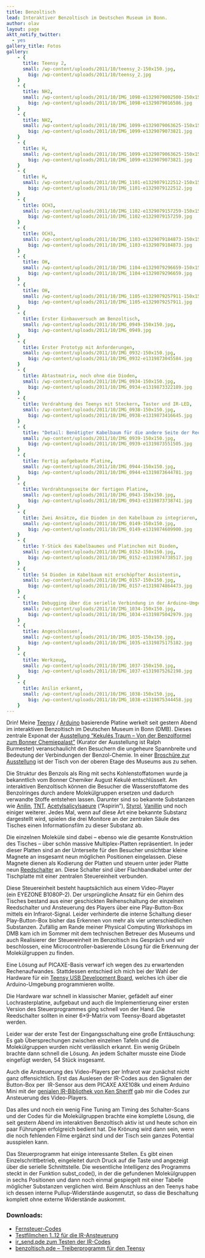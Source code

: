 ```yaml
---
title: Benzoltisch
lead: Interaktiver Benzoltisch im Deutschen Museum in Bonn.
author: olav
layout: page
aktt_notify_twitter:
  - yes
gallery_title: Fotos
gallery:
    - {
      title: Teensy 2,
      small: /wp-content/uploads/2011/10/teensy_2-150x150.jpg,
        big: /wp-content/uploads/2011/10/teensy_2.jpg
    }
    - {
      title: NH2,
      small: /wp-content/uploads/2011/10/IMG_1098-e1329079002500-150x150.jpg,
        big: /wp-content/uploads/2011/10/IMG_1098-e1329079016586.jpg
    }
    - {
      title: NH2,
      small: /wp-content/uploads/2011/10/IMG_1099-e1329079063625-150x150.jpg,
        big: /wp-content/uploads/2011/10/IMG_1099-e1329079073821.jpg
    }
    - {
      title: H,
      small: /wp-content/uploads/2011/10/IMG_1099-e1329079063625-150x150.jpg,
        big: /wp-content/uploads/2011/10/IMG_1099-e1329079073821.jpg
    }
    - {
      title: H,
      small: /wp-content/uploads/2011/10/IMG_1101-e1329079122512-150x150.jpg,
        big: /wp-content/uploads/2011/10/IMG_1101-e1329079122512.jpg
    }
    - {
      title: OCH3,
      small: /wp-content/uploads/2011/10/IMG_1102-e1329079157259-150x150.jpg,
        big: /wp-content/uploads/2011/10/IMG_1102-e1329079157259.jpg
    }
    - {
      title: OCH3,
      small: /wp-content/uploads/2011/10/IMG_1103-e1329079184873-150x150.jpg,
        big: /wp-content/uploads/2011/10/IMG_1103-e1329079184873.jpg
    }
    - {
      title: OH,
      small: /wp-content/uploads/2011/10/IMG_1104-e1329079296659-150x150.jpg,
        big: /wp-content/uploads/2011/10/IMG_1104-e1329079296659.jpg
    }
    - {
      title: OH,
      small: /wp-content/uploads/2011/10/IMG_1105-e1329079257911-150x150.jpg,
        big: /wp-content/uploads/2011/10/IMG_1105-e1329079257911.jpg
    }
    - {
      title: Erster Einbauversuch am Benzoltisch,
      small: /wp-content/uploads/2011/10/IMG_0949-150x150.jpg,
        big: /wp-content/uploads/2011/10/IMG_0949.jpg
    }
    - {
      title: Erster Prototyp mit Anforderungen,
      small: /wp-content/uploads/2011/10/IMG_0932-150x150.jpg,
        big: /wp-content/uploads/2011/10/IMG_0932-e1319873045584.jpg
    }
    - {
      title: Abtastmatrix, noch ohne die Dioden,
      small: /wp-content/uploads/2011/10/IMG_0934-150x150.jpg,
        big: /wp-content/uploads/2011/10/IMG_0934-e1319873322189.jpg
    }
    - {
      title: Verdrahtung des Teenys mit Steckern, Taster und IR-LED,
      small: /wp-content/uploads/2011/10/IMG_0938-150x150.jpg,
        big: /wp-content/uploads/2011/10/IMG_0938-e1319873416645.jpg
    }
    - {
      title: "Detail: Benötigter Kabelbaum für die andere Seite der Reedschalter",
      small: /wp-content/uploads/2011/10/IMG_0939-150x150.jpg,
        big: /wp-content/uploads/2011/10/IMG_0939-e1319873551505.jpg
    }
    - {
      title: Fertig aufgebaute Platine,
      small: /wp-content/uploads/2011/10/IMG_0944-150x150.jpg,
        big: /wp-content/uploads/2011/10/IMG_0944-e1319873644781.jpg
    }
    - {
      title: Verdrahtungsseite der fertigen Platine,
      small: /wp-content/uploads/2011/10/IMG_0943-150x150.jpg,
        big: /wp-content/uploads/2011/10/IMG_0943-e1319873738741.jpg
    }
    - {
      title: Zwei Ansätze, die Dioden in den Kabelbaum zu integrieren,
      small: /wp-content/uploads/2011/10/IMG_0149-150x150.jpg,
        big: /wp-content/uploads/2011/10/IMG_0149-e1319874609900.jpg
    }
    - {
      title: Y-Stück des Kabelbaumes und Platinchen mit Dioden,
      small: /wp-content/uploads/2011/10/IMG_0152-150x150.jpg,
        big: /wp-content/uploads/2011/10/IMG_0152-e1319874738517.jpg
    }
    - {
      title: 54 Dioden im Kabelbaum mit erschöpfter Assistentin,
      small: /wp-content/uploads/2011/10/IMG_0157-150x150.jpg,
        big: /wp-content/uploads/2011/10/IMG_0157-e1319874864473.jpg
    }
    - {
      title: Debugging über die serielle Verbindung in der Arduino-Umgebung mit Teenys-Loader,
      small: /wp-content/uploads/2011/10/IMG_1034-150x150.jpg,
        big: /wp-content/uploads/2011/10/IMG_1034-e1319875042979.jpg
    }
    - {
      title: Angeschlossen!,
      small: /wp-content/uploads/2011/10/IMG_1035-150x150.jpg,
        big: /wp-content/uploads/2011/10/IMG_1035-e1319875175182.jpg
    }
    - {
      title: Werkzeug,
      small: /wp-content/uploads/2011/10/IMG_1037-150x150.jpg,
        big: /wp-content/uploads/2011/10/IMG_1037-e1319875262198.jpg
    }
    - {
      title: Anilin erkannt,
      small: /wp-content/uploads/2011/10/IMG_1038-150x150.jpg,
        big: /wp-content/uploads/2011/10/IMG_1038-e1319875344458.jpg
    }
---
```

Drin! Meine [Teensy][1] / [Arduino][2] basierende Platine werkelt seit gestern Abend im interaktiven Benzoltisch im Deutschen Museum in Bonn (DMB). Dieses zentrale Exponat der [Ausstellung &#8220;Kekulés Traum – Von der Benzolformel zum Bonner Chemiepalast&#8221;][3] (Kurator der Ausstellung ist Ralph Burmester) veranschaulicht den Besuchern die ungeheure Spannbreite und Bedeutung der Verbindungen der Benzol-Chemie. In einer [Broschüre zur Ausstellung][4] ist der Tisch von der oberen Etage des Museums aus zu sehen.

Die Struktur des Benzols als Ring mit sechs Kohlenstoffatomen wurde ja bekanntlich vom Bonner Chemiker August Kekulé entschlüsselt. Am interaktiven Benzoltisch können die Besucher die Wasserstoffatome des Benzolringes durch andere Molekülgruppen ersetzen und dadurch verwandte Stoffe entstehen lassen. Darunter sind so bekannte Substanzen wie [Anilin][5], [TNT][6], [Acetylsalicylsaeure][7] (&#8220;Aspirin&#8221;), [Styrol][8], [Vanillin][9] und noch einiger weiterer. Jedes Mal, wenn auf diese Art eine bekannte Substanz dargestellt wird, spielen die drei Monitore an der zentralen Säule des Tisches einen Informationsfilm zu dieser Substanz ab.

Die einzelnen Moleküle sind dabei &#8211; ebenso wie die gesamte Konstruktion des Tisches &#8211; über schön massive Multiplex-Platten repräsentiert. In jeder dieser Platten sind an der Unterseite für den Besucher unsichtbar kleine Magnete an insgesamt neun möglichen Positionen eingelassen. Diese Magnete dienen als Kodierung der Platten und steuern unter jeder Platte neun [Reedschalter][10] an. Diese Schalter sind über Flachbandkabel unter der Tischplatte mit einer zentralen Steuereinheit verbunden.

Diese Steuereinheit besteht hauptsächlich aus einem Video-Player (ein EYEZONE B1080P-2). Der ursprüngliche Ansatz für ein Gehirn des Tisches bestand aus einer geschickten Reihenschaltung der einzelnen Reedschalter und Ansteuerung des Players über eine Play-Button-Box mittels ein Infrarot-Signal. Leider verhinderte die interne Schaltung dieser Play-Button-Box bisher das Erkennen von mehr als vier unterschiedlichen Substanzen. Zufällig am Rande meiner Physical Computing Workshops im DMB kam ich im Sommer mit dem technischen Betreuer des Museums und auch Realisierer der Steuereinheit im Benzoltisch ins Gespräch und wir beschlossen, eine Microcontroller-basierende Lösung für die Erkennung der Molekülgruppen zu finden.

Eine Lösung auf PICAXE-Basis verwarf ich wegen des zu erwartenden Rechenaufwandes. Stattdessen entschied ich mich bei der Wahl der Hardware für ein [Teensy USB Development Board][1], welches ich über die Arduino-Umgebung programmieren wollte.

Die Hardware war schnell in klassischer Manier, gefädelt auf einer Lochrasterplatine, aufgebaut und auch die Implementierung einer ersten Version des Steuerprogrammes ging schnell von der Hand. Die Reedschalter sollten in einer 6&#215;9-Matrix vom Teensy-Board abgetastet werden.

Leider war der erste Test der Eingangsschaltung eine große Enttäuschung: Es gab Übersprechungen zwischen einzelnen Tafeln und die Molekülgruppen wurden nicht verlässlich erkannt. Ein wenig Grübeln brachte dann schnell die Lösung. An jedem Schalter musste eine Diode eingefügt werden, 54 Stück insgesamt.

Auch die Ansteuerung des Video-Players per Infrarot war zunächst nicht ganz offensichtlich. Erst das Auslesen der IR-Codes aus den Signalen der Button-Box per  IR-Sensor aus dem PICAXE AXE108k und einem Arduino Mini mit der [genialen IR-Bibliothek von Ken Sheriff][11] gab mir die Codes zur Ansteuerung des Video-Players.

Das alles und noch ein wenig Fine Tuning am Timing des Schalter-Scans und der Codes für die Molekülgruppen brachte eine komplette Lösung, die seit gestern Abend im interaktiven Benzoltisch aktiv ist und heute schon ein paar Führungen erfolgreich bedient hat. Die Krönung wird dann sein, wenn die noch fehlenden Filme ergänzt sind und der Tisch sein ganzes Potential ausspielen kann.

Das Steuerprogramm hat einige interessante Stellen. Es gibt einen Einzelschrittbetrieb, eingeleitet durch Druck auf die Taste und angezeigt über die serielle Schnittstelle. Die wesentliche Intelligenz des Programms steckt in der Funktion subst_code(), in der die gefundenen Molekülgruppen in sechs Positionen und dann noch einmal gespiegelt mit einer Tabelle möglicher Substanzen verglichen wird. Beim Anschluss an den Teenys habe ich dessen interne Pullup-Widerstände ausgenutzt, so dass die Beschaltung komplett ohne externe Widerstände auskommt.

### Downloads:

 * [Fernsteuer-Codes][12]
 * [Testfilmchen 1..12 für die IR-Ansteuerung][13]
 * [ir_send.pde zum Testen der IR-Codes][14]
 * [benzoltisch.pde &#8211; Treiberprogramm für den Teensy][15]

 [1]: http://www.pjrc.com/store/teensy.html
 [2]: http://arduino.cc
 [3]: http://www.deutsches-museum.de/bonn/ausstellungen/ausstellungen-2011/kekules-traum/
 [4]: http://www.deutsches-museum.de/fileadmin/Content/2009/01_Information/10_Publikationen/06_K_und_T/2011/kt411/42-45Burmester_RZ.pdf
 [5]: http://de.wikipedia.org/wiki/Anilin
 [6]: http://de.wikipedia.org/wiki/TNT
 [7]: http://de.wikipedia.org/wiki/Acetylsalicylsäure
 [8]: http://de.wikipedia.org/wiki/Styrol
 [9]: http://de.wikipedia.org/wiki/Vanillin
 [10]: http://de.wikipedia.org/wiki/Reedschalter
 [11]: http://www.arcfn.com/2009/08/multi-protocol-infrared-remote-library.html
 [12]: /wp-content/uploads/2011/10/Fernsteuer-Codes.pdf
 [13]: /wp-content/uploads/2011/10/Filme.zip
 [14]: /wp-content/uploads/2011/10/ir_send.pde_.txt
 [15]: /wp-content/uploads/2011/10/benzoltisch.pde_.txt
